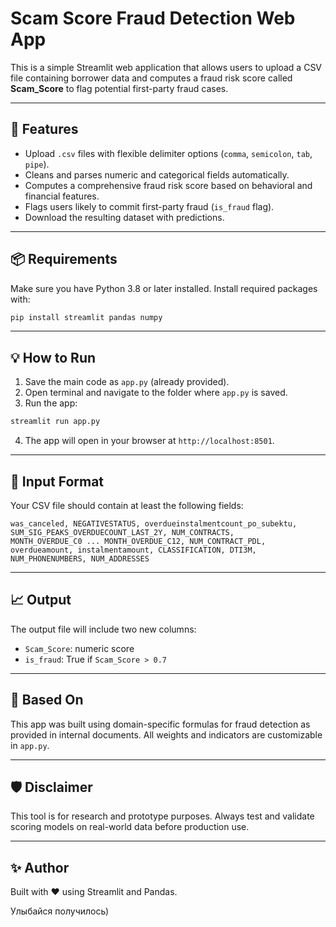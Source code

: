 # Scam Score Fraud Detection Web App

This is a simple Streamlit web application that allows users to upload a CSV file containing borrower data and computes a fraud risk score called **Scam\_Score** to flag potential first-party fraud cases.

---

## 🚀 Features

- Upload `.csv` files with flexible delimiter options (`comma`, `semicolon`, `tab`, `pipe`).
- Cleans and parses numeric and categorical fields automatically.
- Computes a comprehensive fraud risk score based on behavioral and financial features.
- Flags users likely to commit first-party fraud (`is_fraud` flag).
- Download the resulting dataset with predictions.

---

## 📦 Requirements

Make sure you have Python 3.8 or later installed.
Install required packages with:

```bash
pip install streamlit pandas numpy
```

---

## 💡 How to Run

1. Save the main code as `app.py` (already provided).
2. Open terminal and navigate to the folder where `app.py` is saved.
3. Run the app:

```bash
streamlit run app.py
```

4. The app will open in your browser at `http://localhost:8501`.

---

## 📄 Input Format

Your CSV file should contain at least the following fields:

```
was_canceled, NEGATIVESTATUS, overdueinstalmentcount_po_subektu,
SUM_SIG_PEAKS_OVERDUECOUNT_LAST_2Y, NUM_CONTRACTS,
MONTH_OVERDUE_C0 ... MONTH_OVERDUE_C12, NUM_CONTRACT_PDL,
overdueamount, instalmentamount, CLASSIFICATION, DTI3M,
NUM_PHONENUMBERS, NUM_ADDRESSES
```

---

## 📈 Output

The output file will include two new columns:

- `Scam_Score`: numeric score
- `is_fraud`: True if `Scam_Score > 0.7`

---

## 🧠 Based On

This app was built using domain-specific formulas for fraud detection as provided in internal documents. All weights and indicators are customizable in `app.py`.

---

## 🛡 Disclaimer

This tool is for research and prototype purposes. Always test and validate scoring models on real-world data before production use.

---

## ✨ Author

Built with ❤️ using Streamlit and Pandas.

Улыбайся получилось)
